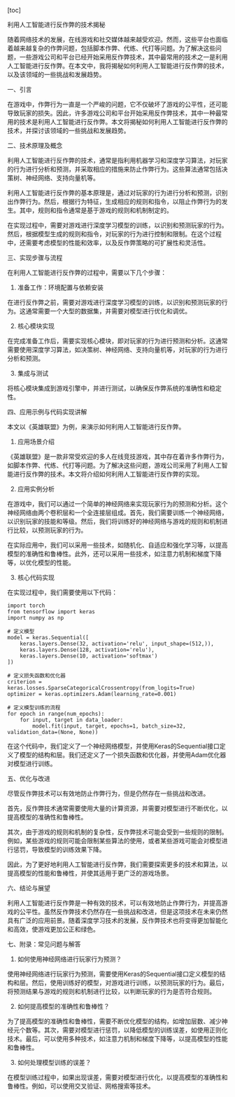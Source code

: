 
[toc]                    
                
                
利用人工智能进行反作弊的技术揭秘

随着网络技术的发展，在线游戏和社交媒体越来越受欢迎。然而，这些平台也面临着越来越复杂的作弊问题，包括脚本作弊、代练、代打等问题。为了解决这些问题，一些游戏公司和平台已经开始采用反作弊技术，其中最常用的技术之一是利用人工智能进行反作弊。在本文中，我将揭秘如何利用人工智能进行反作弊的技术，以及该领域的一些挑战和发展趋势。

一、引言

在游戏中，作弊行为一直是一个严峻的问题，它不仅破坏了游戏的公平性，还可能导致玩家的损失。因此，许多游戏公司和平台开始采用反作弊技术，其中一种最常用的技术是利用人工智能进行反作弊。本文将揭秘如何利用人工智能进行反作弊的技术，并探讨该领域的一些挑战和发展趋势。

二、技术原理及概念

利用人工智能进行反作弊的技术，通常是指利用机器学习和深度学习算法，对玩家的行为进行分析和预测，并采取相应的措施来防止作弊行为。这些算法通常包括决策树、神经网络、支持向量机等。

利用人工智能进行反作弊的基本原理是，通过对玩家的行为进行分析和预测，识别出作弊行为。然后，根据行为特征，生成相应的规则和指令，以阻止作弊行为的发生。其中，规则和指令通常是基于游戏的规则和机制制定的。

在实现过程中，需要对游戏进行深度学习模型的训练，以识别和预测玩家的行为。然后，根据模型生成的规则和指令，对玩家的行为进行控制和限制。在这个过程中，还需要考虑模型的性能和效率，以及反作弊策略的可扩展性和灵活性。

三、实现步骤与流程

在利用人工智能进行反作弊的过程中，需要以下几个步骤：

1. 准备工作：环境配置与依赖安装

在进行反作弊之前，需要对游戏进行深度学习模型的训练，以识别和预测玩家的行为。这通常需要一个大型的数据集，并需要对模型进行优化和调优。

2. 核心模块实现

在完成准备工作后，需要实现核心模块，即对玩家的行为进行预测和分析。这通常需要使用深度学习算法，如决策树、神经网络、支持向量机等，对玩家的行为进行分析和预测。

3. 集成与测试

将核心模块集成到游戏引擎中，并进行测试，以确保反作弊系统的准确性和稳定性。

四、应用示例与代码实现讲解

本文以《英雄联盟》为例，来演示如何利用人工智能进行反作弊。

1. 应用场景介绍

《英雄联盟》是一款非常受欢迎的多人在线竞技游戏，其中存在着许多作弊行为，如脚本作弊、代练、代打等问题。为了解决这些问题，游戏公司采用了利用人工智能进行反作弊的技术。本文将介绍如何利用人工智能进行反作弊的实现。

2. 应用实例分析

在游戏中，我们可以通过一个简单的神经网络来实现玩家行为的预测和分析。这个神经网络由两个卷积层和一个全连接层组成。首先，我们需要训练一个神经网络，以识别玩家的技能和等级。然后，我们将训练好的神经网络与游戏的规则和机制进行比较，以预测玩家的行为。

在实际应用中，我们可以采用一些技术，如随机化、自适应和强化学习等，以提高模型的准确性和鲁棒性。此外，还可以采用一些技术，如注意力机制和梯度下降等，以优化模型的性能。

3. 核心代码实现

在实现过程中，我们需要使用以下代码：

```
import torch
from tensorflow import keras
import numpy as np

# 定义模型
model = keras.Sequential([
    keras.layers.Dense(32, activation='relu', input_shape=(512,)),
    keras.layers.Dense(128, activation='relu'),
    keras.layers.Dense(10, activation='softmax')
])

# 定义损失函数和优化器
criterion = keras.losses.SparseCategoricalCrossentropy(from_logits=True)
optimizer = keras.optimizers.Adam(learning_rate=0.001)

# 定义模型训练的流程
for epoch in range(num_epochs):
    for input, target in data_loader:
        model.fit(input, target, epochs=1, batch_size=32, validation_data=(None, None))
```

在这个代码中，我们定义了一个神经网络模型，并使用Keras的Sequential接口定义了模型的结构和层。我们还定义了一个损失函数和优化器，并使用Adam优化器对模型进行训练。

五、优化与改进

尽管反作弊技术可以有效地防止作弊行为，但是仍然存在一些挑战和改进。

首先，反作弊技术通常需要使用大量的计算资源，并需要对模型进行不断优化，以提高模型的准确性和鲁棒性。

其次，由于游戏的规则和机制的复杂性，反作弊技术可能会受到一些规则的限制。例如，某些游戏的规则可能会限制某些算法的使用，或者某些游戏可能会对模型进行惩罚，导致模型的训练效果下降。

因此，为了更好地利用人工智能进行反作弊，我们需要探索更多的技术和算法，以提高模型的性能和鲁棒性，并使其适用于更广泛的游戏场景。

六、结论与展望

利用人工智能进行反作弊是一种有效的技术，可以有效地防止作弊行为，并提高游戏的公平性。虽然反作弊技术仍然存在一些挑战和改进，但是这项技术在未来仍然具有广泛的应用前景。随着深度学习技术的发展，反作弊技术也将变得更加智能化和高效，使游戏更加公正和绿色。

七、附录：常见问题与解答

1. 如何使用神经网络进行玩家行为预测？

使用神经网络进行玩家行为预测，需要使用Keras的Sequential接口定义模型的结构和层。然后，使用训练好的模型，对游戏进行训练，以预测玩家的行为。最后，将预测结果与游戏的规则和机制进行比较，以判断玩家的行为是否符合规则。

2. 如何提高模型的准确性和鲁棒性？

为了提高模型的准确性和鲁棒性，需要不断优化模型的结构，如增加层数、减少神经元个数等。其次，需要对模型进行惩罚，以降低模型的训练误差，如使用正则化技术。最后，可以使用多种技术，如注意力机制和梯度下降等，以提高模型的性能和鲁棒性。

3. 如何处理模型训练的误差？

在模型训练过程中，如果出现误差，需要对模型进行优化，以提高模型的准确性和鲁棒性。例如，可以使用交叉验证、网格搜索等技术。

